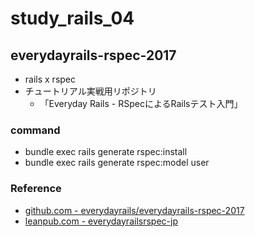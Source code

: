 # study_rails_04

## everydayrails-rspec-2017

- rails x rspec
- チュートリアル実戦用リポジトリ
  - 「Everyday Rails - RSpecによるRailsテスト入門」

### command

- bundle exec rails generate rspec:install
- bundle exec rails generate rspec:model user

### Reference

- [github.com - everydayrails/everydayrails-rspec-2017](https://github.com/everydayrails/everydayrails-rspec-2017/tree/master)
- [leanpub.com - everydayrailsrspec-jp](https://leanpub.com/everydayrailsrspec-jp)